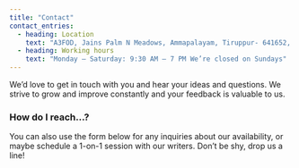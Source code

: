 ```yaml
---
title: "Contact"
contact_entries:
  - heading: Location
    text: "A3FOD, Jains Palm N Meadows, Ammapalayam, Tiruppur- 641652, Tamil Nadu"
  - heading: Working hours
    text: "Monday – Saturday: 9:30 AM – 7 PM We’re closed on Sundays"
---
```


We’d love to get in touch with you and hear your ideas and
questions. We strive to grow and improve constantly and your feedback
is valuable to us.

<h3 class="f4 b lh-title mb2">How do I reach…?</h3>

You can also use the form below for any inquiries about our
availability, or maybe schedule a 1-on-1 session
with our writers. 
Don’t be shy, drop us a line!
